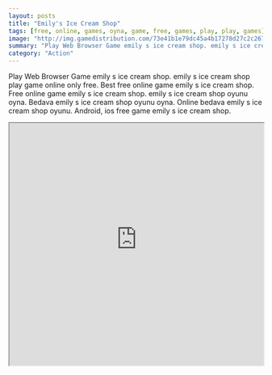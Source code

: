 ```yaml
---
layout: posts
title: "Emily's Ice Cream Shop"
tags: [free, online, games, oyna, game, free, games, play, play, games]
image: "http://img.gamedistribution.com/73e41b1e79dc45a4b17278d27c2c267a.jpg"
summary: "Play Web Browser Game emily s ice cream shop. emily s ice cream shop play game online only free. Best free online game emily s ice cream shop. Free online game emily s ice cream shop. emily s ice cream shop oyunu oyna. Bedava emily s ice cream shop oyunu oyna. Online bedava emily s ice cream shop oyunu. Android, ios free game emily s ice cream shop."
category: "Action"
---
```


Play Web Browser Game emily s ice cream shop. emily s ice cream shop play game online only free. Best free online game emily s ice cream shop. Free online game emily s ice cream shop. emily s ice cream shop oyunu oyna. Bedava emily s ice cream shop oyunu oyna. Online bedava emily s ice cream shop oyunu. Android, ios free game emily s ice cream shop.

<iframe width="100%" height="480px;" src="http://html5.gamedistribution.com/73e41b1e79dc45a4b17278d27c2c267a/"></iframe>